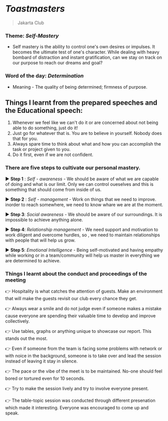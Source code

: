 # **_Toastmasters_**
> Jakarta Club

### Theme: *Self-Mastery*

* Self mastery is the ability to control one's own desires or impulses. It becomes the ultimate test of one's character. While dealing with heavy bombard of distraction and instant gratification, can we stay on track on our purpose to reach our dreams and goal?

### Word of the day: *Determination*

* Meaning - The quality of being determined; firmness of purpose.

## Things I learnt from the prepared speeches and the Educational speech:
 
1. Whenever we feel like we can't do it or are concerned about not being able to do something, just do it! 
2. Just go for whatever that is. You are to believe in yourself. Nobody does that for you.
3. Always spare time to think about what and how you can accomplish the task or project given to you.
4. Do it first, even if we are not confident.

### There are five steps to cultivate our personal mastery.

▶️ **Step 1** : *Self - awareness* - We should be aware of what we are capable of doing and what is our limit. Only we can control oueselves and this is something that should come from inside of us.

▶️ **Step 2** : *Self - management* - Work on things that we need to improve. inorder to reach somewhere, we need to know whare we are at the moment.

▶️ **Step 3**: *Social awareness* - We should be aware of our surroundings. It is impossible to achieve anything alone.

▶️ **Step 4**: *Relationship management* - We need support and motivation to work diligent and overcome hurdles, so , we need to maintain relationships with people that will help us grow.

▶️ **Step 5**: *Emotional Intelligence* -  Being self-motivated and having empathy while working or in a team/community will help us master in everything we are determined to achieve.

### Things I learnt about the conduct and proceedings of the meeting

👉 Hospitality is what catches the attention of guests. Make an environment that will make the guests revisit our club every chance they get.

👉 Always wear a smile and do not judge even if someone makes a mistake cause everyone are spending their valuable time to develop and improve collectively.

👉 Use tables, graphs or anything unique to showcase our report. This stands out the most.

👉 Even if someone from the team is facing some problems with network or with noice in the background, someone is to take over and lead the session instead of leaving it stay in silence.

👉 The pace or the vibe of the meet is to be maintained. No-one should feel bored or tortured even for 10 seconds.

👉 Try to make the session lively and try to involve everyone present.

👉 The table-topic session was conducted through different presenation which made it interesting. Everyone was encouraged to come up and speak.





